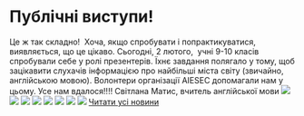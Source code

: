 # Публічні виступи!
Це ж так складно!  Хоча, якщо спробувати і попрактикуватися, виявляється, що це цікаво.
Сьогодні, 2 лютого,  учні 9-10 класів спробували себе у ролі презентерів. Їхнє завдання полягало у тому, щоб зацікавити слухачів інформацією про найбільші міста світу (звичайно, англійською мовою). Волонтери організації AIESEC допомагали нам у цьому.
Усе нам вдалося!!!!
Світлана Матис, вчитель англійської мови
![](/images/публічні-виступи/1.jpg)
![](/images/публічні-виступи/4.jpg)
![](/images/публічні-виступи/5.jpg)
![](/images/публічні-виступи/6.jpg)
![](/images/публічні-виступи/7.jpg)
![](/images/публічні-виступи/8.jpg)
![](/images/публічні-виступи/9.jpg)
![](/images/публічні-виступи/9a.jpg)
[Читати усі новини](/news)

